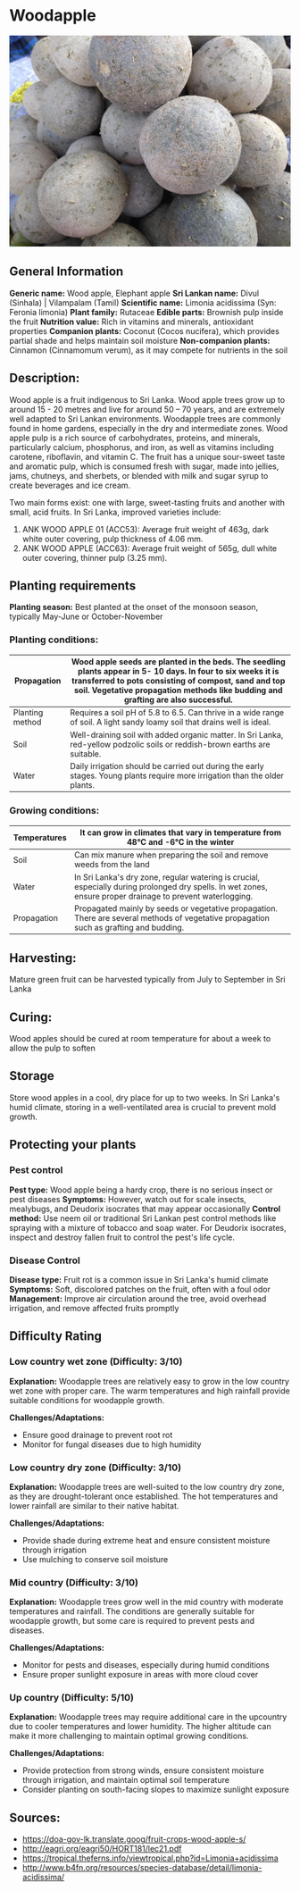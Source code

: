 # Woodapple
![Woodapple.jpg](../../assets/images/Woodapple.jpg "By Thamizhpparithi Maari - Own work, CC BY-SA 4.0, https://commons.wikimedia.org/w/index.php?curid=100167197")
## General Information
**Generic name:** Wood apple, Elephant apple
**Sri Lankan name:** Divul (Sinhala) | Vilampalam (Tamil)
**Scientific name:** Limonia acidissima (Syn: Feronia limonia)
**Plant family:** Rutaceae
**Edible parts:** Brownish pulp inside the fruit
**Nutrition value:** Rich in vitamins and minerals, antioxidant properties
**Companion plants:** Coconut (Cocos nucifera), which provides partial shade and helps maintain soil moisture
**Non-companion plants:** Cinnamon (Cinnamomum verum), as it may compete for nutrients in the soil

## Description:
Wood apple is a fruit indigenous to Sri Lanka. Wood apple trees grow up to around 15 - 20 metres and live for around 50 – 70 years, and are extremely well adapted to Sri Lankan environments. Woodapple trees are commonly found in home gardens, especially in the dry and intermediate zones. Wood apple pulp is a rich source of carbohydrates, proteins, and minerals, particularly calcium, phosphorus, and iron, as well as vitamins including carotene, riboflavin, and vitamin C. The fruit has a unique sour-sweet taste and aromatic pulp, which is consumed fresh with sugar, made into jellies, jams, chutneys, and sherbets, or blended with milk and sugar syrup to create beverages and ice cream.


Two main forms exist: one with large, sweet-tasting fruits and another with small, acid fruits. In Sri Lanka, improved varieties include:
1. ANK WOOD APPLE 01 (ACC53): Average fruit weight of 463g, dark white outer covering, pulp thickness of 4.06 mm.
2. ANK WOOD APPLE (ACC63): Average fruit weight of 565g, dull white outer covering, thinner pulp (3.25 mm).



## Planting requirements
**Planting season:** Best planted at the onset of the monsoon season, typically May-June or October-November

### Planting conditions:
| **Propagation** | Wood apple seeds are planted in the beds. The seedling plants appear in 5- 10 days. In four to six weeks it is transferred to pots consisting of compost, sand and top soil. Vegetative propagation methods like budding and grafting are also successful. |
|----|----|
| Planting method | Requires a soil pH of 5.8 to 6.5. Can thrive in a wide range of soil. A light sandy loamy soil that drains well is ideal. |
| Soil | Well-draining soil with added organic matter. In Sri Lanka, red-yellow podzolic soils or reddish-brown earths are suitable. |
| Water | Daily irrigation should be carried out during the early stages. Young plants require more irrigation than the older plants. |

### Growing conditions:

| **Temperatures** | It can grow in climates that vary in temperature from 48°C and -6°C in the winter |
|----|----|
| Soil | Can mix manure when preparing the soil and remove weeds from the land |
| Water | In Sri Lanka's dry zone, regular watering is crucial, especially during prolonged dry spells. In wet zones, ensure proper drainage to prevent waterlogging. |
| Propagation | Propagated mainly by seeds or vegetative propagation. There are several methods of vegetative propagation such as grafting and budding. |

## Harvesting:
Mature green fruit can be harvested typically from July to September in Sri Lanka

## Curing:
Wood apples should be cured at room temperature for about a week to allow the pulp to soften

## Storage
Store wood apples in a cool, dry place for up to two weeks. In Sri Lanka's humid climate, storing in a well-ventilated area is crucial to prevent mold growth.

## Protecting your plants
### Pest control
**Pest type:** Wood apple being a hardy crop, there is no serious insect or pest diseases
**Symptoms:** However, watch out for scale insects, mealybugs, and Deudorix isocrates that may appear occasionally
**Control method:** Use neem oil or traditional Sri Lankan pest control methods like spraying with a mixture of tobacco and soap water. For Deudorix isocrates, inspect and destroy fallen fruit to control the pest's life cycle.

### Disease Control
**Disease type:** Fruit rot is a common issue in Sri Lanka's humid climate
**Symptoms:** Soft, discolored patches on the fruit, often with a foul odor
**Management:** Improve air circulation around the tree, avoid overhead irrigation, and remove affected fruits promptly

## Difficulty Rating
### Low country wet zone (Difficulty: 3/10)
**Explanation:** Woodapple trees are relatively easy to grow in the low country wet zone with proper care. The warm temperatures and high rainfall provide suitable conditions for woodapple growth.

**Challenges/Adaptations:**
- Ensure good drainage to prevent root rot
- Monitor for fungal diseases due to high humidity

### Low country dry zone (Difficulty: 3/10)
**Explanation:** Woodapple trees are well-suited to the low country dry zone, as they are drought-tolerant once established. The hot temperatures and lower rainfall are similar to their native habitat.

**Challenges/Adaptations:**
- Provide shade during extreme heat and ensure consistent moisture through irrigation
- Use mulching to conserve soil moisture

### Mid country (Difficulty: 3/10)
**Explanation:** Woodapple trees grow well in the mid country with moderate temperatures and rainfall. The conditions are generally suitable for woodapple growth, but some care is required to prevent pests and diseases.

**Challenges/Adaptations:**
- Monitor for pests and diseases, especially during humid conditions
- Ensure proper sunlight exposure in areas with more cloud cover

### Up country (Difficulty: 5/10)
**Explanation:** Woodapple trees may require additional care in the upcountry due to cooler temperatures and lower humidity. The higher altitude can make it more challenging to maintain optimal growing conditions.

**Challenges/Adaptations:**
- Provide protection from strong winds, ensure consistent moisture through irrigation, and maintain optimal soil temperature
- Consider planting on south-facing slopes to maximize sunlight exposure

## Sources:
- https://doa-gov-lk.translate.goog/fruit-crops-wood-apple-s/
- http://eagri.org/eagri50/HORT181/lec21.pdf
- https://tropical.theferns.info/viewtropical.php?id=Limonia+acidissima
- http://www.b4fn.org/resources/species-database/detail/limonia-acidissima/
